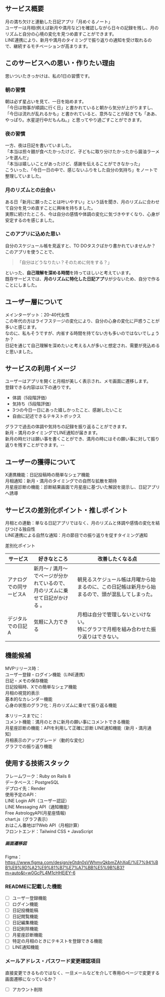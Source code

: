 ## サービス概要

月の満ち欠けと連動した日記アプリ「月めぐるノート」  
ユーザーは月相(例えば新月や満月など)を確認しながら日々の記録を残し、月のリズムと自分の心境の変化を見つめ直すことができます。  
LINE連携により、新月や満月のタイミングで振り返りの通知を受け取れるので、継続するモチベーションが高まります。

## このサービスへの思い・作りたい理由

思いついたきっかけは、私の1日の習慣です。  

### 朝の習慣

朝は必ず星占いを見て、一日を始めます。  
「今日は物事が順調に行く日」と書かれていると朝から気分が上がりますし、  
「今日は流れが乱れるかも」と書かれていると、意外なことが起きても「ああ、やっぱり。水星逆行中だもんね。」と思ってやり過ごすことができます。  

### 夜の習慣

一方、夜は日記を書いていました。  
「本当は担々麺が食べたかったけど、子どもに取り分けたかったから醤油ラーメンを選んだ」  
「本当は嬉しいことがあったけど、感謝を伝えることができなかった」  
こういった、「今日一日の中で、感じないふりをした自分の気持ち」をノートで整理していました。  

### 月のリズムとの出会い

ある日「新月に願ったことは叶いやすい」という話を聞き、月のリズムに合わせて自分を見つめ直すことに興味を持ちました。  
実際に続けたところ、今は自分の感情や体調の変化に気づきやすくなり、心身が安定するのを感じました。  

### このアプリに込めた思い

自分のスケジュール帳を見返すと、TO DOタスクばかり書かれていませんか？  
このアプリを使うことで、  
> 「自分はどうなりたい？そのために何をする？」

といった、**自己理解を深める時間**を持ってほしいと考えています。  
既存サービスでは、**月のリズムに特化した日記アプリ**が少ないため、自分で作ることにしました。  

## ユーザー層について

メインターゲット：20-40代女性  
この年代の方はライフステージの変化により、自分の心身の変化に戸惑うことが多いと感じます。  
なのに、私もそうですが、内省する時間を持てない方も多いのではないでしょうか？  
日記を通じて自己理解を深めたいと考える人が多いと想定され、需要が見込めると思いました。  

## サービスの利用イメージ

ユーザーはアプリを開くと月相が美しく表示され、メモ画面に遷移します。  
登録できる内容は以下の通りです。  

- 体調（5段階評価）
- 気持ち（5段階評価）
- 3つの今日一日にあった嬉しかったこと、感謝したいこと
- 自由に記述できるテキストボックス

グラフで過去の体調や気持ちの記録を振り返ることができます。  
新月・満月のタイミングでLINE通知が届きます。  
新月の時だけは願い事を書くことができ、満月の時にはその願い事に対して振り返りを残すことができます。--

## ユーザーの獲得について

X連携機能：日記投稿時の簡単なシェア機能  
月相通知：新月・満月のタイミングでの自然な拡散を期待  
月星座診断の機能：診断結果画面で月星座に基づいた解説を提示し、日記アプリへ誘導  

## サービスの差別化ポイント・推しポイント

月相との連動：単なる日記アプリではなく、月のリズムと体調や感情の変化を結びつける独自性  
LINE連携による自然な通知：月の節目での振り返りを促すタイミング通知  

差別化ポイント  

|サービス|好きなところ|改善したくなる点|
|----|----|----|
| アナログでの同サービスA | 新月〜 / 満月〜でページが分かれているので、</br>月のリズムに乗せて日記がかける 。| 朝見るスケジュール帳は月曜から始まるのに、この日記帳は新月から始まるので、頭が混乱してしまった。 |
| デジタルでの日記A | 気軽に入力できる | 月相は自分で管理しないといけない。</br>特にグラフで月相を組み合わせた振り返りはできない。 |

## 機能候補

MVPリリース時：  
ユーザー登録・ログイン機能（LINE連携）  
日記・メモの保存機能  
日記投稿時、Xでの簡単なシェア機能  
月相の視覚的表示  
基本的なカレンダー機能  
心身の状態のグラフ化：月のリズムに乗せて振り返る機能

本リリースまでに：  
コメント機能：満月のときに新月の願い事にコメントできる機能  
月星座診断の機能：APIを利用して正確に診断
LINE通知機能（新月・満月通知）  
月相表示のアップグレード（動的な変化）  
グラフでの振り返り機能  

## 使用する技術スタック  

フレームワーク：Ruby on Rails 8  
データベース：PostgreSQL  
デプロイ先：Render  
使用予定のAPI：  
LINE Login API（ユーザー認証）  
LINE Messaging API（通知機能）  
Free AstrologyAPI(月星座情報)  
chart.js（グラフ表示）  
おはこん番地は!?Web API（月相計算）  
フロントエンド：Tailwind CSS + JavaScript  

##### 画面遷移図

Figma：<https://www.figma.com/design/eGtdn0sVWhmvQkbmZAhXqE/%E7%94%BB%E9%9D%A2%E9%81%B7%E7%A7%BB%E5%9B%B3?m=auto&t=w0GcPL4M1cHHEjEY-6>

### READMEに記載した機能

- [ ] ユーザー登録機能  
- [ ] ログイン機能  
- [ ] 日記投機能稿  
- [ ] 日記閲覧機能  
- [ ] 日記編集機能  
- [ ] 日記削除機能  
- [ ] 月星座診断機能  
- [ ] 特定の月相のときにテキストを登録できる機能  
- [ ] LINE通知機能  

### メールアドレス・パスワード変更確認項目

直接変更できるものではなく、一旦メールなどを介して専用のページで変更する画面遷移になっているか？  

- [ ] アカウント削除  
